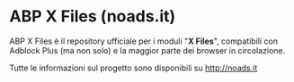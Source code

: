ABP X Files (noads.it)
===================
ABP X Files è il repository ufficiale per i moduli "**X Files**", compatibili con Adblock Plus (ma non solo) e la maggior parte dei browser in circolazione.

Tutte le informazioni sul progetto sono disponibili su http://noads.it